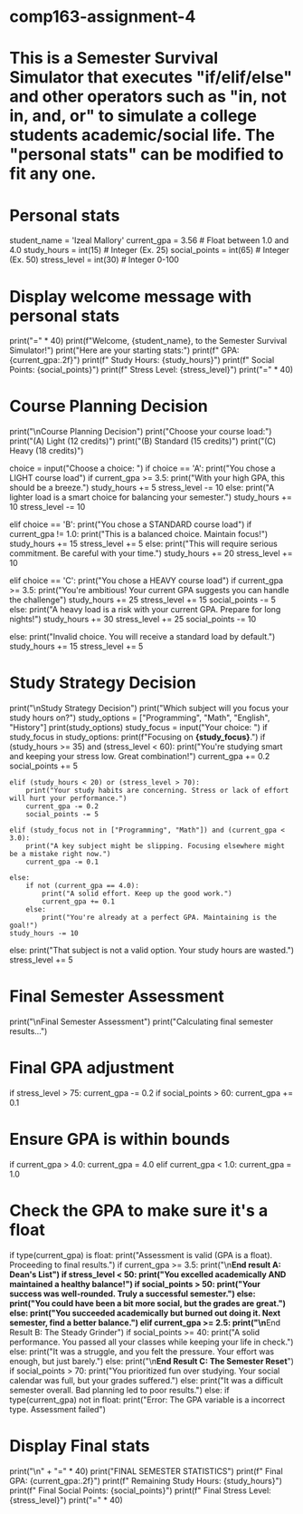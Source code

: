 # comp163-assignment-4
# This is a Semester Survival Simulator that executes "if/elif/else" and other operators such as "in, not in, and, or" to simulate a college students academic/social life. The "personal stats" can be modified to fit any one.
# Personal stats
student_name = 'Izeal Mallory'
current_gpa = 3.56  # Float between 1.0 and 4.0
study_hours = int(15)  # Integer (Ex. 25)
social_points = int(65)  # Integer (Ex. 50)
stress_level = int(30)  # Integer 0-100

# Display welcome message with personal stats
print("=" * 40)
print(f"Welcome, {student_name}, to the Semester Survival Simulator!")
print("Here are your starting stats:")
print(f"  GPA: {current_gpa:.2f}")
print(f"  Study Hours: {study_hours}")
print(f"  Social Points: {social_points}")
print(f"  Stress Level: {stress_level}")
print("=" * 40)

# Course Planning Decision
print("\nCourse Planning Decision")
print("Choose your course load:")
print("(A) Light (12 credits)")
print("(B) Standard (15 credits)")
print("(C) Heavy (18 credits)")

choice = input("Choose a choice: ")
if choice == 'A':
    print("You chose a LIGHT course load")
    if current_gpa >= 3.5:
        print("With your high GPA, this should be a breeze.")
        study_hours += 5
        stress_level -= 10
    else:
        print("A lighter load is a smart choice for balancing your semester.")
        study_hours += 10
        stress_level -= 10

elif choice == 'B':
    print("You chose a STANDARD course load")
    if current_gpa != 1.0:
        print("This is a balanced choice. Maintain focus!")
        study_hours += 15
        stress_level += 5
    else:
        print("This will require serious commitment. Be careful with your time.")
        study_hours += 20
        stress_level += 10

elif choice == 'C':
    print("You chose a HEAVY course load")
    if current_gpa >= 3.5:
        print("You're ambitious! Your current GPA suggests you can handle the challenge")
        study_hours += 25
        stress_level += 15
        social_points -= 5
    else:
        print("A heavy load is a risk with your current GPA. Prepare for long nights!")
        study_hours += 30
        stress_level += 25
        social_points -= 10

else:
    print("Invalid choice. You will receive a standard load by default.")
    study_hours += 15
    stress_level += 5

# Study Strategy Decision
print("\nStudy Strategy Decision")
print("Which subject will you focus your study hours on?")
study_options = ["Programming", "Math", "English", "History"]
print(study_options)
study_focus = input("Your choice: ")
if study_focus in study_options:
    print(f"Focusing on **{study_focus}**.")
    if (study_hours >= 35) and (stress_level < 60):
        print("You're studying smart and keeping your stress low. Great combination!")
        current_gpa += 0.2
        social_points += 5

    elif (study_hours < 20) or (stress_level > 70):
        print("Your study habits are concerning. Stress or lack of effort will hurt your performance.")
        current_gpa -= 0.2
        social_points -= 5

    elif (study_focus not in ["Programming", "Math"]) and (current_gpa < 3.0):
        print("A key subject might be slipping. Focusing elsewhere might be a mistake right now.")
        current_gpa -= 0.1

    else:
        if not (current_gpa == 4.0):
            print("A solid effort. Keep up the good work.")
            current_gpa += 0.1
        else:
            print("You're already at a perfect GPA. Maintaining is the goal!")
    study_hours -= 10
else:
    print("That subject is not a valid option. Your study hours are wasted.")
    stress_level += 5

# Final Semester Assessment
print("\nFinal Semester Assessment")
print("Calculating final semester results...")

# Final GPA adjustment
if stress_level > 75:
    current_gpa -= 0.2
if social_points > 60:
    current_gpa += 0.1

# Ensure GPA is within bounds
if current_gpa > 4.0:
    current_gpa = 4.0
elif current_gpa < 1.0:
    current_gpa = 1.0

# Check the GPA to make sure it's a float
if type(current_gpa) is float:
    print("Assessment is valid (GPA is a float). Proceeding to final results.")
    if current_gpa >= 3.5:
        print("\n**End result A: Dean's List")
        if stress_level < 50:
            print("You excelled academically AND maintained a healthy balance!")
            if social_points > 50:
                print("Your success was well-rounded. Truly a successful semester.")
            else:
                print("You could have been a bit more social, but the grades are great.")
        else:
            print("You succeeded academically but burned out doing it. Next semester, find a better balance.")
    elif current_gpa >= 2.5:
        print("\n**End Result B: The Steady Grinder")
        if social_points >= 40:
            print("A solid performance. You passed all your classes while keeping your life in check.")
        else:
            print("It was a struggle, and you felt the pressure. Your effort was enough, but just barely.")
    else:
        print("\n**End Result C: The Semester Reset**")
        if social_points > 70:
            print("You prioritized fun over studying. Your social calendar was full, but your grades suffered.")
        else:
            print("It was a difficult semester overall. Bad planning led to poor results.")
else:
    if type(current_gpa) not in float:
        print("Error: The GPA variable is a incorrect type. Assessment failed")

# Display Final stats
print("\n" + "=" * 40)
print("FINAL SEMESTER STATISTICS")
print(f"  Final GPA: {current_gpa:.2f}")
print(f"  Remaining Study Hours: {study_hours}")
print(f"  Final Social Points: {social_points}")
print(f"  Final Stress Level: {stress_level}")
print("=" * 40)
